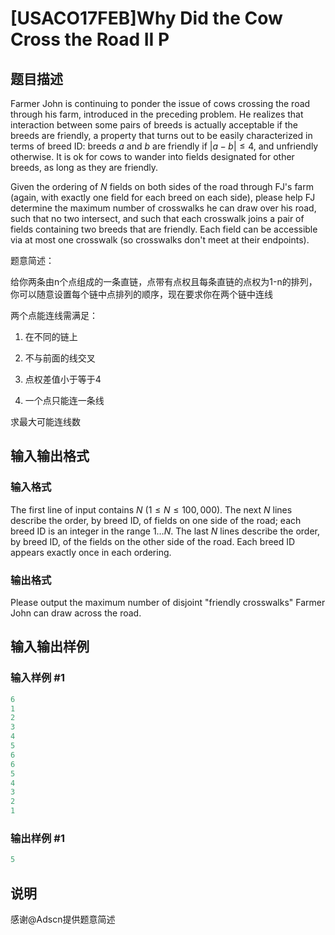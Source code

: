# [USACO17FEB]Why Did the Cow Cross the Road II P

## 题目描述

Farmer John is continuing to ponder the issue of cows crossing the road through his farm, introduced in the preceding problem. He realizes that interaction between some pairs of breeds is actually acceptable if the breeds are friendly, a property that turns out to be easily characterized in terms of breed ID: breeds $a$ and $b$ are friendly if $|a - b| \leq 4$, and unfriendly otherwise. It is ok for cows to wander into fields designated for other breeds, as long as they are friendly.

Given the ordering of $N$ fields on both sides of the road through FJ's farm (again, with exactly one field for each breed on each side), please help FJ determine the maximum number of crosswalks he can draw over his road, such that no two intersect, and such that each crosswalk joins a pair of fields containing two breeds that are friendly. Each field can be accessible via at most one crosswalk (so crosswalks don't meet at their endpoints).

题意简述：

给你两条由n个点组成的一条直链，点带有点权且每条直链的点权为1-n的排列，你可以随意设置每个链中点排列的顺序，现在要求你在两个链中连线

两个点能连线需满足：

1. 在不同的链上

2. 不与前面的线交叉

3. 点权差值小于等于4

4. 一个点只能连一条线

求最大可能连线数

## 输入输出格式

### 输入格式

The first line of input contains $N$ ($1 \leq N \leq 100,000$). The next $N$ lines describe the order, by breed ID, of fields on one side of the road; each breed ID is an integer in the range $1 \ldots N$. The last $N$ lines describe the order, by breed ID, of the fields on the other side of the road. Each breed ID appears exactly once in each ordering.

### 输出格式

Please output the maximum number of disjoint "friendly crosswalks" Farmer John can draw across the road.

## 输入输出样例

### 输入样例 #1

```cpp
6
1
2
3
4
5
6
6
5
4
3
2
1
```


### 输出样例 #1

```cpp
5

```
## 说明

感谢@Adscn提供题意简述

